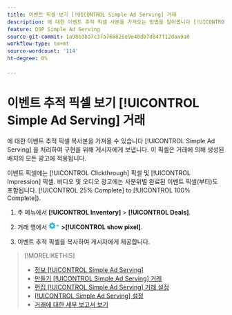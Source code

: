 ```yaml
---
title: 이벤트 픽셀 보기 [!UICONTROL Simple Ad Serving] 거래
description: 에 대한 이벤트 추적 픽셀 사본을 가져오는 방법을 알아봅니다 [!UICONTROL Simple Ad Serving] 거래
feature: DSP Simple Ad Serving
source-git-commit: 1a98b3ba7c37a768825e9e48db7d847f12daa9a0
workflow-type: tm+mt
source-wordcount: '114'
ht-degree: 0%

---
```


# 이벤트 추적 픽셀 보기 [!UICONTROL Simple Ad Serving] 거래

에 대한 이벤트 추적 픽셀 복사본을 가져올 수 있습니다 [!UICONTROL Simple Ad Serving] 을 처리하여 구현을 위해 게시자에게 보냅니다. 이 픽셀은 거래에 의해 생성된 배치의 모든 광고에 적용됩니다.

이벤트 픽셀에는 [!UICONTROL Clickthrough] 픽셀 및 [!UICONTROL Impression] 픽셀. 비디오 및 오디오 광고에는 사분위별 완료된 이벤트 픽셀(부터)도 포함됩니다. [!UICONTROL 25% Complete] to [!UICONTROL 100% Complete]).

1. 주 메뉴에서 **[!UICONTROL Inventory]** > **[!UICONTROL Deals]**.

1. 거래 행에서 ![옵션 메뉴](/help/dsp/assets/options-menu.png) **>[!UICONTROL show pixel]**.

1. 이벤트 추적 픽셀을 복사하여 게시자에게 제공합니다.

>[!MORELIKETHIS]
>
>* [정보 [!UICONTROL Simple Ad Serving]](simple-deal-about.md)
>* [만들기 [!UICONTROL Simple Ad Serving] 거래](simple-deal-create.md)
>* [편집 [!UICONTROL Simple Ad Serving] 거래 설정](simple-deal-edit.md)
>* [[!UICONTROL Simple Ad Serving] 설정](simple-deal-settings.md)
>* [거래에 대한 세부 보고서 보기](/help/dsp/inventory/deal-view-report.md)

